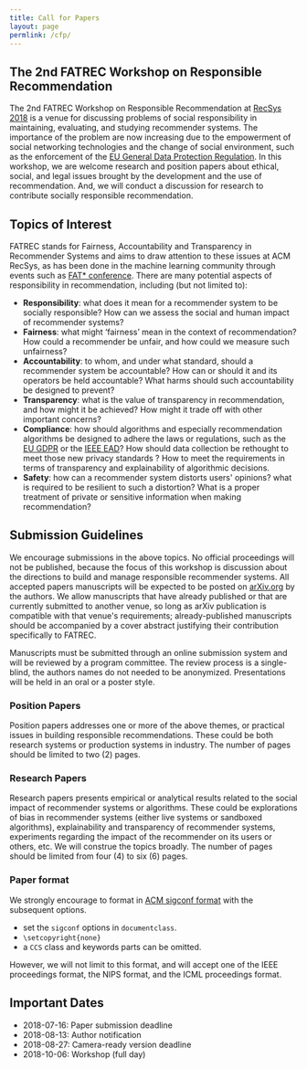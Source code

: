 ```yaml
---
title: Call for Papers
layout: page
permlink: /cfp/
---
```


## The 2nd FATREC Workshop on Responsible Recommendation

The 2nd FATREC Workshop on Responsible Recommendation at [RecSys 2018](https://recsys.acm.org/recsys18/) is a venue for discussing problems of social responsibility in maintaining, evaluating, and studying recommender systems.
The importance of the problem are now increasing due to the empowerment of social networking technologies and the change of social environment, such as the enforcement of the [EU General Data Protection Regulation](http://eur-lex.europa.eu/legal-content/EN/TXT/?uri=CELEX:32016R0679).
In this workshop, we are welcome research and position papers about ethical, social, and legal issues brought by the development and the use of recommendation.
And, we will conduct a discussion for research to contribute socially responsible recommendation.

## Topics of Interest

FATREC stands for Fairness, Accountability and Transparency in Recommender Systems and aims to draw attention to these issues at ACM RecSys, as has been done in the machine learning community through events such as [FAT* conference](https://fatconference.org/). There are many potential aspects of responsibility in recommendation, including (but not limited to):

* **Responsibility**: what does it mean for a recommender system to be socially responsible? How can we assess the social and human impact of recommender systems?
* **Fairness**: what might ‘fairness’ mean in the context of recommendation? How could a recommender be unfair, and how could we measure such unfairness?
* **Accountability**: to whom, and under what standard, should a recommender system be accountable? How can or should it and its operators be held accountable? What harms should such accountability be designed to prevent?
* **Transparency**: what is the value of transparency in recommendation, and how might it be achieved? How might it trade off with other important concerns?
* **Compliance**: how should algorithms and especially recommendation algorithms be designed to adhere the laws or regulations, such as the [EU GDPR](http://eur-lex.europa.eu/legal-content/EN/TXT/?uri=CELEX:32016R0679) or the [IEEE EAD](https://ethicsinaction.ieee.org/)? How should data collection be rethought to meet those new privacy standards ? How to meet the requirements in terms of transparency and explainability of algorithmic decisions.
* **Safety**: how can a recommender system distorts users' opinions? what is required to be resilient to such a distortion? What is a proper treatment of private or sensitive information when making recommendation?

## Submission Guidelines 

We encourage submissions in the above topics.
No official proceedings will not be published, because the focus of this workshop is discussion about the directions to build and manage responsible recommender systems.
All accepted papers manuscripts will be expected to be posted on [arXiv.org](https://arxiv.org/) by the authors.
We allow manuscripts that have already published or that are currently submitted to another venue, so long as arXiv publication is compatible with that venue's requirements; already-published manuscripts should be accompanied by a cover abstract justifying their contribution specifically to FATREC.

Manuscripts must be submitted through an online submission system and will be reviewed by a program committee.
The review process is a single-blind, the authors names do not needed to be anonymized. 
Presentations will be held in an oral or a poster style.

### Position Papers

Position papers addresses one or more of the above themes, or practical issues in building responsible recommendations.
These could be both research systems or production systems in industry.
The number of pages should be limited to two (2) pages.

### Research Papers

Research papers presents empirical or analytical results related to the social impact of recommender systems or algorithms.
These could be explorations of bias in recommender systems (either live systems or sandboxed algorithms), explainability and transparency of recommender systems, experiments regarding the impact of the recommender on its users or others, etc.
We will construe the topics broadly.
The number of pages should be limited from four (4) to six (6) pages.

### Paper format

We strongly encourage to format in [ACM sigconf format](https://www.acm.org/publications/proceedings-template) with the subsequent options.

* set the `sigconf` options in `documentclass`.
* `\setcopyright{none}`
* a `CCS` class and keywords parts can be omitted.

However, we will not limit to this format, and will accept one of the IEEE proceedings format, the NIPS format, and the ICML proceedings format.

## Important Dates

* 2018-07-16: Paper submission deadline
* 2018-08-13: Author notification
* 2018-08-27: Camera-ready version deadline
* 2018-10-06: Workshop (full day)
